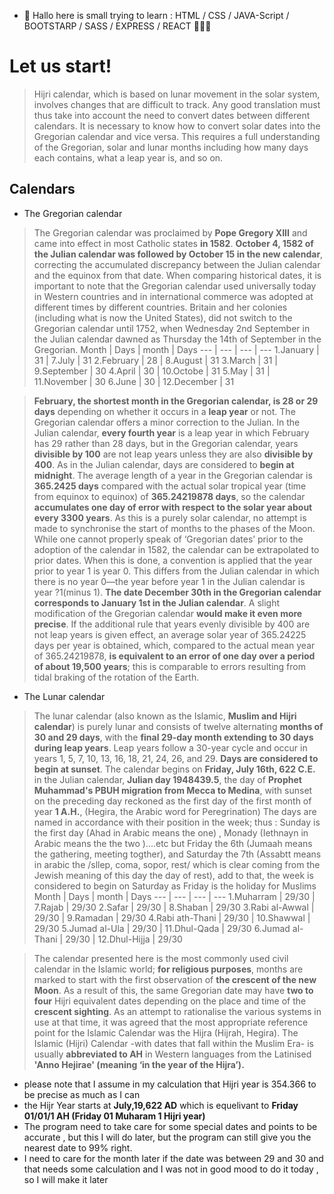 - 🧠 Hallo here is small trying to learn : HTML / CSS / JAVA-Script / BOOTSTARP / SASS / EXPRESS / REACT 👨🏼‍🎓

# Let us start!

> Hijri calendar, which is based on lunar movement in the solar system, involves changes that are difficult to track. 
> Any good translation must thus take into account the need to convert dates between different calendars. It is necessary to know how to convert solar dates into the Gregorian calendar and vice versa. This requires a full understanding of the Gregorian, solar and lunar months including how many days each contains, what a leap year is, and so on.

## Calendars
*  The Gregorian calendar
> The Gregorian calendar was proclaimed by **Pope Gregory XIII** and came into effect in most Catholic states **in 1582**.  **October 4, 1582 of the Julian calendar was followed by October 15 in the new calendar**, correcting the accumulated discrepancy between the Julian calendar and the equinox from that date.
> When comparing historical dates, it is important to note that the Gregorian calendar used universally today in Western countries and in international commerce was adopted at different times by different countries. Britain and her colonies (including what is now the United States), did not switch to the Gregorian calendar until 1752, when Wednesday 2nd September in the Julian calendar dawned as Thursday the 14th of September in the Gregorian.
Month | Days | month | Days
--- | --- | --- | ---
1.January | 31 | 7.July | 31
2.February | 28 | 8.August | 31
3.March | 31 | 9.September | 30
4.April | 30 | 10.Octobe | 31
5.May | 31 | 11.November | 30
6.June | 30 | 12.December | 31

>**February, the shortest month in the Gregorian calendar, is  28 or 29 days** depending on whether it occurs in a **leap year** or not. The Gregorian calendar offers a minor correction to the Julian. In the Julian calendar, **every fourth year** is a leap year in which February has 29 rather than 28 days, but in the Gregorian calendar, years **divisible by 100** are not leap years unless they are also **divisible by 400**. As in the Julian calendar, days are considered to **begin at midnight**.
> The average length of a year in the Gregorian calendar is **365.2425 days** compared with the actual solar tropical year (time from equinox to equinox) of **365.24219878 days**, so the calendar **accumulates one day of error with respect to the solar year about every 3300 years**. As this is a purely solar calendar, no attempt is made to synchronise the start of months to the phases of the Moon.
> While one cannot properly speak of ‘Gregorian dates’ prior to the adoption of the calendar in 1582, the calendar can be extrapolated to prior dates. When this is done, a convention is applied that the year prior to year 1 is year 0. This differs from the Julian calendar in which there is no year 0—the year before year 1 in the Julian calendar is year ?1(minus 1). **The date December 30th in the Gregorian calendar corresponds to January 1st in the Julian calendar**.
> A slight modification of the Gregorian calendar **would make it even more precise**. If the additional rule that years evenly divisible by 400 are not leap years is given effect, an average solar year of 365.24225 days per year is obtained, which, compared to the actual mean year of 365.24219878, **is equivalent to an error of one day over a period of about 19,500 years**; this is comparable to errors resulting from tidal braking of the rotation of the Earth.

*  The Lunar calendar
> The lunar calendar (also known as the Islamic, **Muslim and Hijri calendar**) is purely lunar and consists of twelve alternating **months of 30 and 29 days**, with the **final 29-day month extending to 30 days during leap years**. Leap years follow a 30-year cycle and occur in years 1, 5, 7, 10, 13, 16, 18, 21, 24, 26, and 29. **Days are considered to begin at sunset**. The calendar begins on **Friday, July 16th, 622 C.E.** in the Julian calendar, **Julian day 1948439.5**, the day of **Prophet Muhammad's PBUH migration from Mecca to Medina**, with sunset on the preceding day reckoned as the first day of the first month of year **1 A.H.**, (Hegira, the Arabic word for Peregrination) The days are named in accordance with their position in the week; thus : Sunday is the first day (Ahad in Arabic means the one) , Monady (Iethnayn in Arabic means the the two )....etc but Friday the 6th (Jumaah means the gathering, meeting togther), and Saturday the 7th (Assabtt means in arabic the /sllep, coma, sopor, rest/ which is clear coming from the Jewish meaning of this day the day of rest), add to that, the week is considered to begin on Saturday as Friday is the holiday for Muslims
Month | Days | month | Days 
--- | --- | --- | ---
1.Muharram | 29/30 | 7.Rajab | 29/30
2.Safar | 29/30 | 8.Shaban | 29/30
3.Rabi al-Awwal | 29/30 | 9.Ramadan | 29/30
4.Rabi ath-Thani | 29/30 | 10.Shawwal | 29/30
5.Jumad al-Ula | 29/30 | 11.Dhul-Qada | 29/30
6.Jumad al-Thani | 29/30 | 12.Dhul-Hijja | 29/30

> The calendar presented here is the most commonly used civil calendar in the Islamic world; **for religious purposes**, months are marked to start with the first observation of **the crescent of the new Moon**.  As a result of this, the same Gregorian date may have **two to four** Hijri equivalent dates depending on the place and time of the **crescent sighting**.
> As an attempt to rationalise the various systems in use at that time, it was agreed that the most appropriate reference point for the Islamic Calendar was the Hijra (Hijrah, Hegira). The Islamic (Hijri) Calendar -with dates that fall within the Muslim Era- is usually **abbreviated to AH** in Western languages from the Latinised **'Anno Hejirae' (meaning ‘in the year of the Hijra’).**

* please note that I assume in my calculation that Hijri year is 354.366 to be precise as much as I can
* the Hijr Year starts at **July,19,622 AD** which is equelivant to **Friday 01/01/1 AH (Friday 01 Muharam 1 Hijri year)**
* The program need to take care for some special dates and points to be accurate , but this I will do later, but the program can still give you the nearest date to 99% right.
* I need to care for the month later if the date was between 29 and 30 and that needs some calculation and I was not in good mood to do it today , so I will make it later